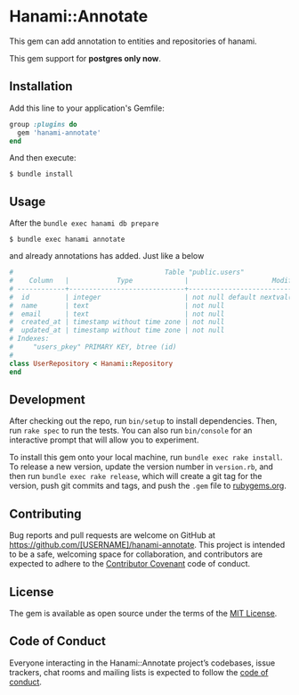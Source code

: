 # Hanami::Annotate

This gem can add annotation to entities and repositories of hanami.

This gem support for **postgres only now**.

## Installation

Add this line to your application's Gemfile:

```ruby
group :plugins do
  gem 'hanami-annotate'
end
```

And then execute:

    $ bundle install

## Usage

After the `bundle exec hanami db prepare`

```
$ bundle exec hanami annotate
```

and already annotations has added. Just like a below

```ruby
#                                      Table "public.users"
#    Column   |            Type             |                     Modifiers
# ------------+-----------------------------+----------------------------------------------------
#  id         | integer                     | not null default nextval('users_id_seq'::regclass)
#  name       | text                        | not null
#  email      | text                        | not null
#  created_at | timestamp without time zone | not null
#  updated_at | timestamp without time zone | not null
# Indexes:
#     "users_pkey" PRIMARY KEY, btree (id)
#
class UserRepository < Hanami::Repository
end

```

## Development

After checking out the repo, run `bin/setup` to install dependencies. Then, run `rake spec` to run the tests. You can also run `bin/console` for an interactive prompt that will allow you to experiment.

To install this gem onto your local machine, run `bundle exec rake install`. To release a new version, update the version number in `version.rb`, and then run `bundle exec rake release`, which will create a git tag for the version, push git commits and tags, and push the `.gem` file to [rubygems.org](https://rubygems.org).

## Contributing

Bug reports and pull requests are welcome on GitHub at https://github.com/[USERNAME]/hanami-annotate. This project is intended to be a safe, welcoming space for collaboration, and contributors are expected to adhere to the [Contributor Covenant](http://contributor-covenant.org) code of conduct.

## License

The gem is available as open source under the terms of the [MIT License](https://opensource.org/licenses/MIT).

## Code of Conduct

Everyone interacting in the Hanami::Annotate project’s codebases, issue trackers, chat rooms and mailing lists is expected to follow the [code of conduct](https://github.com/[USERNAME]/hanami-annotate/blob/master/CODE_OF_CONDUCT.md).
